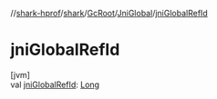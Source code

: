 //[shark-hprof](../../../../index.md)/[shark](../../index.md)/[GcRoot](../index.md)/[JniGlobal](index.md)/[jniGlobalRefId](jni-global-ref-id.md)

# jniGlobalRefId

[jvm]\
val [jniGlobalRefId](jni-global-ref-id.md): [Long](https://kotlinlang.org/api/latest/jvm/stdlib/kotlin/-long/index.html)
